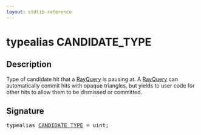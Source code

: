 ```yaml
---
layout: stdlib-reference
---
```


# typealias CANDIDATE\_TYPE

## Description

Type of candidate hit that a <span class='code'><a href="rayquery-03/index.md" class="code_type">RayQuery</a></span> is pausing at.
A <span class='code'><a href="rayquery-03/index.md" class="code_type">RayQuery</a></span> can automatically commit hits with opaque triangles,
but yields to user code for other hits to allow them to be
dismissed or committed.


## Signature

<pre>
<span class='code_keyword'>typealias</span> <a href="candidate_type-012345678abcd.md" class="code_type">CANDIDATE_TYPE</a> = <span class="code_keyword">uint</span>;
</pre>


<script>
// Fix .md links to .html when on ReadTheDocs
if (window.location.hostname.includes('readthedocs') || 
    window.location.hostname.includes('rtfd.io')) {
  document.addEventListener('DOMContentLoaded', function() {
    const links = document.querySelectorAll('a');
    links.forEach(link => {
      if (link.getAttribute('href') && link.getAttribute('href').endsWith('.md')) {
        link.href = link.href.replace(/\.md($|#|\?)/, '.html$1');
      }
    });
  });
}
</script>
